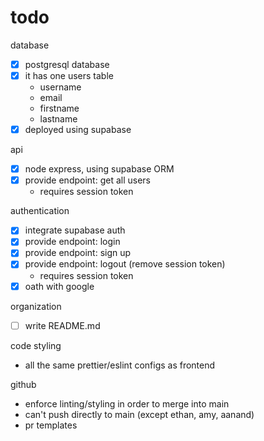 # todo

database

- [x] postgresql database
- [x] it has one users table
  - username
  - email
  - firstname
  - lastname
- [x] deployed using supabase

api

- [x] node express, using supabase ORM
- [x] provide endpoint: get all users
  - requires session token

authentication

- [x] integrate supabase auth
- [x] provide endpoint: login
- [x] provide endpoint: sign up
- [x] provide endpoint: logout (remove session token)
  - requires session token
- [x] oath with google

organization

- [ ] write README.md

code styling

- all the same prettier/eslint configs as frontend

github

- enforce linting/styling in order to merge into main
- can't push directly to main (except ethan, amy, aanand)
- pr templates

